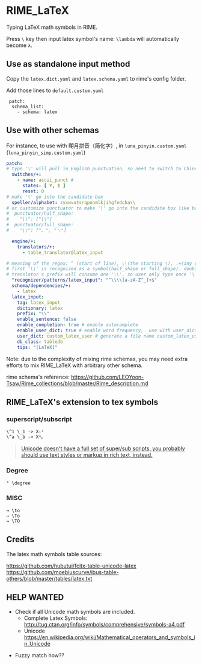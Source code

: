 # RIME_LaTeX

Typing LaTeX math symbols in RIME.

Press `\` key then input latex symbol's name: `\lambda` will automatically become `λ`.

## Use as standalone input method

Copy the `latex.dict.yaml` and `latex.schema.yaml` to rime's config folder.

Add those lines to `default.custom.yaml`

```
 patch:
  schema_list:
    - schema: latex
```

## Use with other schemas

For instance, to use with 朙月拼音（简化字）, in `luna_pinyin.custom.yaml` (`luna_pinyin_simp.custom.yaml`)

```yaml
patch:
# type '\' will pull in English punctuation, so need to switch to Chinese punctuation
  switches/+:
    - name: ascii_punct # 
      states: [ ¥, $ ]
      reset: 0
# make '\' go into the candidate box
  speller/alphabet: zyxwvutsrqponmlkjihgfedcba\\
# or customize punctuator to make '\' go into the candidate box like below(please uncomment yourself)
#  punctuator/half_shape:
#    "\\": ["\\"]
#  punctuator/full_shape:
#    "\\": ["、", "＼"]

  engine/+:
    translators/+:
      - table_translator@latex_input

# meaning of the regex: ^ (start of line), \\(the starting \), .+(any char 1 or more time), $(end)
# first '\\' is recognized as a symbol(half_shape or full_shape). double '\\' make it to be recognized as a pattern
# translator's prefix will consume one '\\'. so user only type once '\' key, only recognize uppercase and lowercase letters, so you can use the number keys to select words.
  "recognizer/patterns/latex_input": "^\\\\[a-zA-Z^_]+$"
  schema/dependencies/+:
    - latex
  latex_input:
    tag: latex_input
    dictionary: latex
    prefix: "\\"
    enable_sentence: false
    enable_completion: true # enable autocomplete
    enable_user_dict: true # enable word frequency,  use with user_dict
    user_dict: custom_latex_user # generate a file name custom_latex_user.txt
    db_class: tabledb
    tips: "[LaTeX]"
```

Note: due to the complexity of mixing rime schemas, you may need extra efforts to mix RIME_LaTeX with arbitrary other schema.

rime schema's reference: <https://github.com/LEOYoon-Tsaw/Rime_collections/blob/master/Rime_description.md>


## RIME_LaTeX's extension to tex symbols

### superscript/subscript
```
\^1 \_1 -> X₁¹
\^a \_b -> Xᵃᵦ
```

> [Unicode doesn't have a full set of super/sub scripts, you probably should use text styles or markup in rich text, instead.](https://www.unicode.org/faq/ligature_digraph.html#Pf8)

### Degree
```
° \degree 
```
### MISC
```
→ \to
⇒ \To
⇛ \TO
```


## Credits

The latex math symbols table sources:

<https://github.com/hubutui/fcitx-table-unicode-latex>
<https://github.com/moebiuscurve/ibus-table-others/blob/master/tables/latex.txt>

## HELP WANTED

* Check if all Unicode math symbols are included.
  + Complete Latex Symbols: <http://tug.ctan.org/info/symbols/comprehensive/symbols-a4.pdf>
  + Unicode <https://en.wikipedia.org/wiki/Mathematical_operators_and_symbols_in_Unicode>

+ Fuzzy match how??
